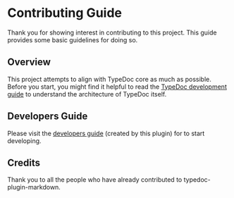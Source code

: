# Contributing Guide

Thank you for showing interest in contributing to this project. This guide provides some basic guidelines for doing so.

## Overview

This project attempts to align with TypeDoc core as much as possible. Before you start, you might find it helpful to read the [TypeDoc development guide]() to understand the architecture of TypeDoc itself.

## Developers Guide

Please visit the [developers guide](./devdocs/README.md) (created by this plugin) for to start developing.

## Credits

Thank you to all the people who have already contributed to typedoc-plugin-markdown.
